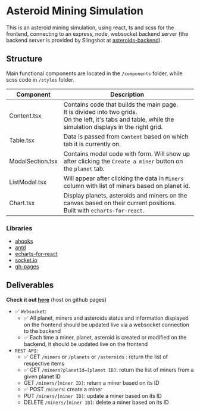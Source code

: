 # Asteroid Mining Simulation
This is an asteroid mining simulation, using react, ts and scss for the frontend, connecting to an express, node, websocket backend server (the backend server is provided by Slingshot at [asteroids-backend](https://git.mediasia-group.com/mediasia-interactive/asteroids-backend)).

## Structure
Main functional components are located in the `/components` folder, while scss code in `/styles` folder.

| Component          | Description |
| ------------------ | ----------- |
| Content.tsx        | Contains code that builds the main page. <br />It is divided into two grids. <br />On the left, it's tabs and table, while the simulation displays in the right grid. |
| Table.tsx          | Data is passed from `Content` based on which tab it is currently on. |
| ModalSection.tsx   | Contains modal code with form. Will show up after clicking the `Create a miner` button on the `planet` tab. |
| ListModal.tsx      | Will appear after clicking the data in `Miners` column with list of miners based on planet id. |
| Chart.tsx          | Display planets, asteroids and miners on the canvas based on their current positions. <br />Built with `echarts-for-react`. |


### Libraries
- [ahooks](https://ahooks.js.org/)
- [antd](https://ant.design/)
- [echarts-for-react](https://www.npmjs.com/package/echarts-for-react)
- [socket.io](https://www.npmjs.com/package/socket.io)
- [gh-pages](https://www.npmjs.com/package/gh-pages)

## Deliverables

**Check it out [here](https://cancui.work/asteroids-ts/)** (host on github pages)

- :white_check_mark: `Websocket`: 
	- :white_check_mark: All planet, miners and asteroids status and information displayed on the frontend should be updated live via a websocket connection to the backend 
    - :white_check_mark: Each time a miner, planet, asteroid is created or modified on the backend, it should be updated live on the frontend 
- `REST API`:
	- :white_check_mark: GET `/miners` or `/planets` or `/asteroids` : return the list of respective items
	- :white_check_mark: GET `/miners?planetId=[planet ID]`: return the list of miners from a given planet ID
	- GET `/miners/[miner ID]`: return a miner based on its ID
	- :white_check_mark: POST `/miners`: create a miner
	- PUT `/miners/[miner ID]`: update a miner based on its ID
	- DELETE `/miners/[miner ID]`: delete a miner based on its ID